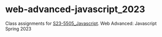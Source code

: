 # web-advanced-javascript_2023
Class assignments for <a href="https://github.com/kujain/S23-5505_Javascript">S23-5505_Javascript</a>.
Web Advanced: Javascript Spring 2023
